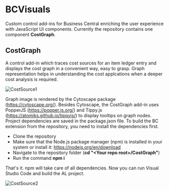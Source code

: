 # BCVisuals

Custom control add-ins for Business Central enriching the user experience with JavaScript UI components.
Currently the repository contains one component **CostGraph**.

## CostGraph
A control add-in which traces cost sources for an item ledger entry and displays the cost graph in a convenient way, easy to grasp. Graph representation helps in understanding the cost applcations when a deeper cost analysis is required.

![CostSource1](https://github.com/adrogin/BCVisuals/assets/42849285/7202dc38-eb19-4430-8825-29dd681a21ee)


Graph image is rendered by the Cytoscape package (https://cytoscape.org/). Besides Cytoscape, the CostGraph add-in uses PopperJS (https://popper.js.org/) and Tippy.js (https://atomiks.github.io/tippyjs/) to display tooltips on graph nodes. Project dependencies are saved in the package.json file.
To build the BC extension from the repository, you need to install the dependencies first.

- Clone the repository
- Make sure that the Node.js package manager (npm) is installed in your system or install it: https://nodejs.org/en/download
- Navigate to the repository folder (**cd "\<Your repo root\>/CostGraph"**)
- Run the command **npm i**

That's it. npm will take care of all dependencies. Now you can run Visual Studio Code and build the AL project.

![CostSource2](https://github.com/adrogin/BCVisuals/assets/42849285/a6c1fb6e-66d5-43be-b3f6-a4e8a511b767)
